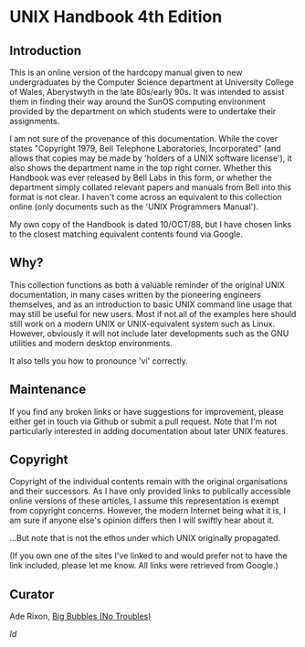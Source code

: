 # UNIX Handbook 4th Edition

## Introduction

This is an online version of the hardcopy manual given to new
undergraduates by the Computer Science department at University College of
Wales, Aberystwyth in the late 80s/early 90s. It was intended to assist
them in finding their way around the SunOS computing environment provided
by the department on which students were to undertake their assignments.

I am not sure of the provenance of this documentation. While the cover
states "Copyright 1979, Bell Telephone Laboratories, Incorporated" (and
allows that copies may be made by 'holders of a UNIX software license'), it
also shows the department name in the top right corner. Whether this
Handbook was ever released by Bell Labs in this form, or whether the
department simply collated relevant papers and manuals from Bell into this
format is not clear. I haven't come across an equivalent to this
collection online (only documents such as the 'UNIX Programmers Manual').

My own copy of the Handbook is dated 10/OCT/88, but I have chosen links to
the closest matching equivalent contents found via Google.

## Why?

This collection functions as both a valuable reminder of the original UNIX
documentation, in many cases written by the pioneering engineers
themselves, and as an introduction to basic UNIX command line usage that
may still be useful for new users. Most if not all of the examples here
should still work on a modern UNIX or UNIX-equivalent system such as
Linux. However, obviously it will not include later developments such as
the GNU utilities and modern desktop environments.

It also tells you how to pronounce 'vi' correctly.

## Maintenance

If you find any broken links or have suggestions for improvement, please
either get in touch via Github or submit a pull request. Note that I'm not
particularly interested in adding documentation about later UNIX features.

## Copyright

Copyright of the individual contents remain with the original
organisations and their successors. As I have only provided links to
publically accessible online versions of these articles, I assume this
representation is exempt from copyright concerns. However, the modern
Internet being what it is, I am sure if anyone else's opinion differs then
I will swiftly hear about it.

...But note that is not the ethos under which UNIX originally propagated.

(If you own one of the sites I've linked to and would prefer not to have
the link included, please let me know. All links were retrieved from
Google.)

## Curator

Ade Rixon, [Big Bubbles (No Troubles)](http://www.big-bubbles.org.uk/)

$Id$
